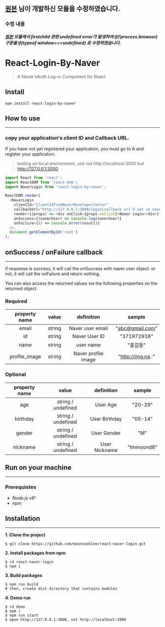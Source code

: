 ## [원본](https://www.npmjs.com/package/react-naver-login) 님이 개발하신 모듈을 수정하였습니다.

### 수정 내용
##### [원본](https://www.npmjs.com/package/react-naver-login) 모듈에서 firstchild 관련 undefined error가 발생하여 if(!process.browser) 구문을 if(typeof window===undefined) 로 수정하였습니다.

# React-Login-By-Naver

> A Naver oAuth Log-in Component for React

## Install
```
npm install react-login-by-naver
```
## How to use
---

### copy your application's client ID and Callback URL.
If you have not yet registered your application, you must go to A and register your application.
> testing on local environment, use not http://localhost:3000 but http://127.0.0.1:3000


```js
import React from 'react';
import ReactDOM from 'react-dom';
import NaverLogin from 'react-login-by-naver';

ReactDOM.render(
  <NaverLogin 
    clientId="ClientIdFromNaverDeveloperCenter"
    callbackUrl="http://127.0.0.1:3000/login(callback url U set in naver developer center"
    render={(props) => <div onClick={props.onClick}>Naver Login</div>}
    onSuccess={(naverUser) => console.log(naverUser)}
    onFailure={() => console.error(result)}
  />,
  document.getElementById('root')
);
```

## onSuccess / onFailure callback
---

if response is success, it will call the onSuccess with naver user object.
or not, it will call the onFailure and return nothing.

You can also access the returned values via the following properties on the returned object.

### Required 
| property name |  value   |             definition               |     sample      |
|:-------------:|:--------:|:------------------------------------:|:---------------:|
|   email       |  string  |           Naver user email           | "abc@gmail.com" |
|   id          |  string  |              Naver User ID           |   "371972918"   |
|   name        |  string  |            user name                 |      "홍길동"     |
| profile_image |  string  |        Naver profile image           |"http://img.na.."|  

### Optional
| property name |        value         |             definition               |     sample      |
|:-------------:|:--------------------:|:------------------------------------:|:---------------:|
|     age       |  string / undefined  |               User Age               |     "20-29"     |
|   birthday    |  string / undefined  |           User Birthday              |     "05-14"     |
|     gender    |  string / undefined  |             User Gender              |       "M"       |
|   nickname    |  string / undefined  |             User Nickname            |    "tmmoond8"   |

## Run on your machine
---
### Prerequistes
- Node.js v8^
- npm

## Installation
---
**1. Clone the project**
```
$ git clone https://github.com/moonseoklee/react-naver-login.git
```
**2. Install packages from npm**
```
$ cd react-naver-login 
$ npm i
```

**3. Build packages**
```
$ npm run build
# then, create dist directory that contains modules
```
**4. Demo run**
```
$ cd demo
$ npm i
$ npm run start
$ open http://127.0.0.1:3000, not http://localhost:3000
```